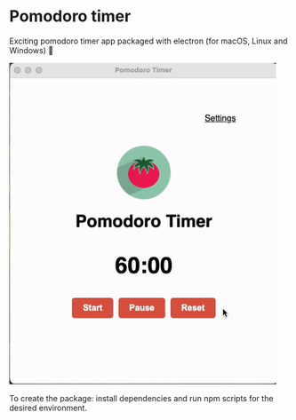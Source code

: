 # Pomodoro timer

Exciting pomodoro timer app packaged with electron (for macOS, Linux and Windows) :tomato:

![demo](./doc/pomodoro-demo.gif)
<!-- 
![app-image](./doc/preview.png)

![app-setting-image-preview](./doc/settings-preview.png) -->

To create the package: install dependencies and run npm scripts for the desired environment.
